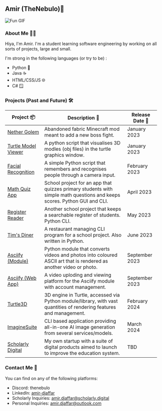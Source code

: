 ## Amir (TheNebulo)👋

![Fun GIF](https://media4.giphy.com/media/WFZvB7VIXBgiz3oDXE/giphy.gif)

### About Me 👨‍💻

Hiya, I'm Amir. I'm a student learning software engineering by working on all sorts of projects, large and small.

I'm strong in the following languages (or try to be) :
- Python 🐍
- Java ☕
- HTML/CSS/JS 🌐
- C# 🪟

### Projects (Past and Future) 🛠️

Project 📦 | Description 📄 | Release Date 📆
--- | --- | --- 
[Nether Golem](https://github.com/TheNebulo/NetherGolem) | Abandoned fabric Minecraft mod meant to add a new boss fight. | January 2023
[Turtle Model Viewer](https://github.com/TheNebulo/TurtleModelViewer) | A python script that visualises 3D modles (obj files) in the turtle graphics window. | January 2023
[Facial Recognition](https://github.com/TheNebulo/FacialRecognition) | A simple Python script that remembers and recognises people through a camera input. | February 2023 
[Math Quiz App](https://github.com/TheNebulo/MathQuiz) | School project for an app that quizzes primary students with simple math questions and keeps scores. Python GUI and CLI. | April 2023
[Register Reader](https://github.com/TheNebulo/RegisterReader) | Another school project that keeps a searchable register of students. Python CLI. | May 2023
[Tim's Diner](https://github.com/TheNebulo/TimsDiner) | A restaurant managing CLI program for a school project. Also written in Python. | June 2023
[Asciify (Module)](https://github.com/TheNebulo/Asciify) | Python module that converts videos and photos into coloured ASCII art that is rendered as another video or photo. | September 2023
[Asciify (Web App)](https://github.com/TheNebulo/AsciifyWeb) | A video uploding and viewing platform for the Asciify module with account management. | September 2023
[Turtle3D](https://github.com/TheNebulo/Turtle3D) | 3D engine in Turtle, accessed via Python module/library, with vast quantities of rendering features and management. | February 2024
[ImagineSuite](https://github.com/TheNebulo/ImagineSuite) | CLI based application providing all-in-one AI image generation from several services/models. | March 2024
[Scholarly Digital](https://github.com/ScholarlyDigital) | My own startup with a suite of digital products aimed to launch to improve the education system. | TBD

### Contact Me 📨

You can find on any of the following platforms:

- Discord: thenebulo
- LinkedIn: [amir-djaffar](https://www.linkedin.com/in/amir-djaffar/)
- Scholarly Inquiries: [amir.djaffar@scholarly.digital](mailto:amir.djaffar@scholarly.digital)
- Personal Inquiries: [amir.djaffar@outlook.com](mailto:amir.djaffar@outlook.com)
